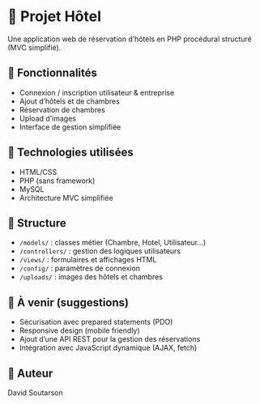 # 🏨 Projet Hôtel

Une application web de réservation d’hôtels en PHP procédural structuré (MVC simplifié).

## 🔧 Fonctionnalités
- Connexion / inscription utilisateur & entreprise
- Ajout d’hôtels et de chambres
- Réservation de chambres
- Upload d’images
- Interface de gestion simplifiée

## 🧰 Technologies utilisées
- HTML/CSS
- PHP (sans framework)
- MySQL
- Architecture MVC simplifiée

## 📂 Structure
- `/models/` : classes métier (Chambre, Hotel, Utilisateur…)
- `/controllers/` : gestion des logiques utilisateurs
- `/views/` : formulaires et affichages HTML
- `/config/` : paramètres de connexion
- `/uploads/` : images des hôtels et chambres

## 🚀 À venir (suggestions)
- Sécurisation avec prepared statements (PDO)
- Responsive design (mobile friendly)
- Ajout d’une API REST pour la gestion des réservations
- Intégration avec JavaScript dynamique (AJAX, fetch)

## 👤 Auteur
David Soutarson
